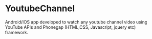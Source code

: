 # YoutubeChannel
Android/IOS app developed to watch any youtube channel video using YouTube APIs and Phonegap (HTML,CSS, Javascript, jquery etc) framework.
